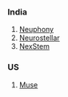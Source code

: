 ### India

1. [Neuphony](https://neuphony.com/)
2. [Neurostellar](https://www.neuro-stellar.com/epistellar) 
3. [NexStem](http://www.nexstem.ai/)


### US
1. [Muse](https://choosemuse.com/)
